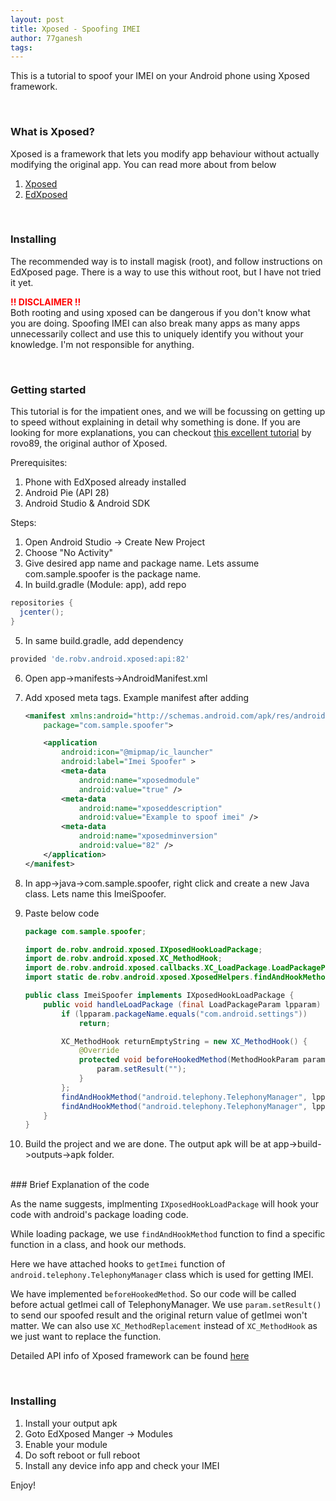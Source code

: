 ```yaml
---
layout: post
title: Xposed - Spoofing IMEI
author: 77ganesh
tags:
---
```

<!-- [text](url) img->![]() -->

This is a tutorial to spoof your IMEI on your Android phone using Xposed framework.

<br>

### What is Xposed?
Xposed is a framework that lets you modify app behaviour without actually modifying the original app.
You can read more about from below

1. [Xposed](https://forum.xda-developers.com/xposed/xposed-installer-versions-changelog-t2714053)
2. [EdXposed](https://forum.xda-developers.com/xposed/development/official-edxposed-successor-xposed-t4070199)

<br>

### Installing
The recommended way is to install magisk (root), and follow instructions on EdXposed page.
There is a way to use this without root, but I have not tried it yet.

<strong style="color:red">!! DISCLAIMER !!</strong> <br>
Both rooting and using xposed can be dangerous if you don't know what you are doing. Spoofing IMEI can also break many apps as many apps unnecessarily collect and use this to uniquely identify you without your knowledge. I'm not responsible for anything.

<br>

### Getting started

This tutorial is for the impatient ones, and we will be focussing on getting up to speed without explaining in detail why something is done. If you are looking for more explanations, you can checkout [this excellent tutorial](https://github.com/rovo89/XposedBridge/wiki/Development-tutorial) by rovo89, the original author of Xposed.

Prerequisites:
1. Phone with EdXposed already installed
2. Android Pie (API 28)
3. Android Studio & Android SDK

Steps:

1. Open Android Studio -> Create New Project
2. Choose "No Activity"
3. Give desired app name and package name. Lets assume com.sample.spoofer is the package name.
4. In build.gradle (Module: app), add repo
```gradle
repositories {
  jcenter();
}
```
5. In same build.gradle, add dependency
```gradle
provided 'de.robv.android.xposed:api:82'
```
6. Open app->manifests->AndroidManifest.xml
7. Add xposed meta tags. Example manifest after adding

    ```xml
    <manifest xmlns:android="http://schemas.android.com/apk/res/android"
        package="com.sample.spoofer">

        <application
            android:icon="@mipmap/ic_launcher"
            android:label="Imei Spoofer" >
            <meta-data
                android:name="xposedmodule"
                android:value="true" />
            <meta-data
                android:name="xposeddescription"
                android:value="Example to spoof imei" />
            <meta-data
                android:name="xposedminversion"
                android:value="82" />
        </application>
    </manifest>
    ```

8. In app->java->com.sample.spoofer, right click and create a new Java class. Lets name this ImeiSpoofer.
9. Paste below code

    ```java
    package com.sample.spoofer;

    import de.robv.android.xposed.IXposedHookLoadPackage;
    import de.robv.android.xposed.XC_MethodHook;
    import de.robv.android.xposed.callbacks.XC_LoadPackage.LoadPackageParam;
    import static de.robv.android.xposed.XposedHelpers.findAndHookMethod;

    public class ImeiSpoofer implements IXposedHookLoadPackage {
        public void handleLoadPackage (final LoadPackageParam lpparam) throws Throwable {
            if (lpparam.packageName.equals("com.android.settings"))
                return;

            XC_MethodHook returnEmptyString = new XC_MethodHook() {
                @Override
                protected void beforeHookedMethod(MethodHookParam param) throws Throwable {
                    param.setResult("");
                }
            };
            findAndHookMethod("android.telephony.TelephonyManager", lpparam.classLoader, "getImei", returnEmptyString);
            findAndHookMethod("android.telephony.TelephonyManager", lpparam.classLoader, "getImei", int.class, returnEmptyString);
        }
    }
    ```

10. Build the project and we are done. The output apk will be at app->build->outputs->apk folder.

<br>
### Brief Explanation of the code

As the name suggests, implmenting `IXposedHookLoadPackage` will hook your code with android's package loading code.

While loading package, we use `findAndHookMethod` function to find a specific function in a class, and hook our methods.

Here we have attached hooks to `getImei` function of `android.telephony.TelephonyManager` class which is used for getting IMEI.

We have implemented `beforeHookedMethod`. So our code will be called before actual getImei call of TelephonyManager. We use `param.setResult()` to send our spoofed result and the original return value of getImei won't matter. We can also use `XC_MethodReplacement` instead of `XC_MethodHook` as we just want to replace the function.

Detailed API info of Xposed framework can be found [here](https://api.xposed.info/reference/packages.html)

<br>

### Installing

1. Install your output apk
2. Goto EdXposed Manger -> Modules
3. Enable your module
4. Do soft reboot or full reboot
5. Install any device info app and check your IMEI


Enjoy!

<br>